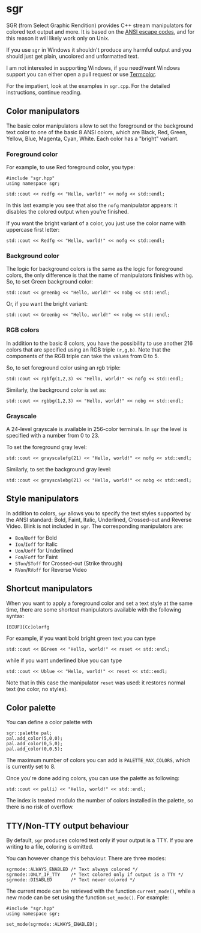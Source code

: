 # sgr
SGR (from Select Graphic Rendition) provides C++ stream manipulators for
colored text output and more. It is based on the [ANSI escape codes](https://en.wikipedia.org/wiki/ANSI_escape_code), and for this reason it will likely work only on Unix.

If you use `sgr` in Windows it shouldn't produce any harmful output and you should just get plain, uncolored and unformatted text.

I am not interested in supporting Windows, if you need/want Windows support you can either open a pull request or use [Termcolor](https://github.com/ikalnytskyi/termcolor).

For the impatient, look at the examples in `sgr.cpp`. For the detailed instructions, continue reading.

## Color manipulators
The basic color manipulators allow to set the foreground or the background text color to one of the basic 8 ANSI colors, which are Black, Red, Green, Yellow, Blue, Magenta, Cyan, White. Each color has a "bright" variant.

### Foreground color
For example, to use Red foreground color, you type:

    #include "sgr.hpp"
    using namespace sgr;

    std::cout << redfg << "Hello, world!" << nofg << std::endl;

In this last example you see that also the `nofg` manipulator appears: it disables the colored output when you're finished.

If you want the bright variant of a color, you just use the color name with uppercase first letter:

    std::cout << Redfg << "Hello, world!" << nofg << std::endl;

### Background color
The logic for background colors is the same as the logic for foreground colors, the only difference is that the name of manipulators finishes with `bg`. So, to set Green background color:

    std::cout << greenbg << "Hello, world!" << nobg << std::endl;

Or, if you want the bright variant:

    std::cout << Greenbg << "Hello, world!" << nobg << std::endl;

### RGB colors
In addition to the basic 8 colors, you have the possibility to use another 216 colors that are specified using an RGB triple `(r,g,b)`. Note that the components of the RGB triple can take the values from 0 to 5.

So, to set foreground color using an rgb triple:

    std::cout << rgbfg(1,2,3) << "Hello, world!" << nofg << std::endl;

Similarly, the background color is set as:

    std::cout << rgbbg(1,2,3) << "Hello, world!" << nobg << std::endl;

### Grayscale
A 24-level grayscale is available in 256-color terminals. In `sgr` the level is specified with a number from 0 to 23.

To set the foreground gray level:

    std::cout << grayscalefg(21) << "Hello, world!" << nofg << std::endl;

Similarly, to set the background gray level:

    std::cout << grayscalebg(21) << "Hello, world!" << nobg << std::endl;

## Style manipulators
In addition to colors, `sgr` allows you to specify the text styles supported by the ANSI standard: Bold, Faint, Italic, Underlined, Crossed-out and Reverse Video. Blink is not included in `sgr`. The corresponding manipulators are:

  * `Bon`/`Boff` for Bold
  * `Ion`/`Ioff` for Italic
  * `Uon`/`Uoff` for Underlined
  * `Fon`/`Foff` for Faint
  * `STon`/`SToff` for Crossed-out (Strike through)
  * `RVon`/`RVoff` for Reverse Video

## Shortcut manipulators
When you want to apply a foreground color and set a text style at the same time, there are some shortcut manipulators available with the following syntax:

    [BIUF][Cc]olorfg

For example, if you want bold bright green text you can type

    std::cout << BGreen << "Hello, world!" << reset << std::endl;

while if you want underlined blue you can type

    std::cout << Ublue << "Hello, world!" << reset << std::endl;

Note that in this case the manipulator `reset` was used: it restores normal text (no color, no styles).

## Color palette
You can define a color palette with

```
sgr::palette pal;
pal.add_color(5,0,0);
pal.add_color(0,5,0);
pal.add_color(0,0,5);
```

The maximum number of colors you can add is `PALETTE_MAX_COLORS`, which is currently set to 8.

Once you're done adding colors, you can use the palette as following:

```
std::cout << pal(i) << "Hello, world!" << std::endl;
```
The index is treated modulo the number of colors installed in the palette, so there is no risk of overflow.

## TTY/Non-TTY output behaviour
By default, `sgr` produces colored text only if your output is a TTY. If you are writing to a file, coloring is omitted.

You can however change this behaviour. There are three modes:

    sgrmode::ALWAYS_ENABLED /* Text always colored */
    sgrmode::ONLY_IF_TTY    /* Text colored only if output is a TTY */
    sgrmode::DISABLED       /* Text never colored */

The current mode can be retrieved with the function `current_mode()`, while a new mode can be set using the function `set_mode()`. For example:

    #include "sgr.hpp"
    using namespace sgr;

    set_mode(sgrmode::ALWAYS_ENABLED);

